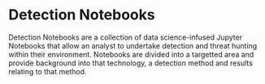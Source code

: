 # Detection Notebooks

Detection Notebooks are a collection of data science-infused Jupyter Notebooks that allow an analyst to undertake detection and threat hunting within their environment.  Notebooks are divided into a targetted area and provide background into that technology, a detection method and results relating to that method. 
